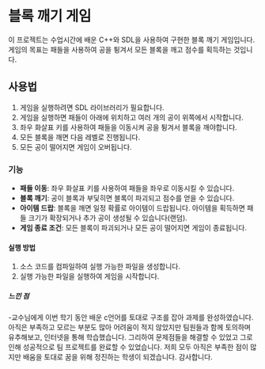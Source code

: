 # 블록 깨기 게임
이 프로젝트는 수업시간에 배운 C++와 SDL을 사용하여 구현한 블록 깨기 게임입니다. 게임의 목표는 패들을 사용하여 공을 튕겨서 모든 블록을 깨고 점수를 획득하는 것입니다.

## 사용법
1. 게임을 실행하려면 SDL 라이브러리가 필요합니다.
2. 게임을 실행하면 패들이 아래에 위치하고 여러 개의 공이 위쪽에서 시작합니다.
3. 좌우 화살표 키를 사용하여 패들을 이동시켜 공을 튕겨서 블록을 깨야합니다.
4. 모든 블록을 깨면 다음 레벨로 진행됩니다.
5. 모든 공이 떨어지면 게임이 오버됩니다.

### 기능
- **패들 이동**: 좌우 화살표 키를 사용하여 패들을 좌우로 이동시킬 수 있습니다.
- **블록 깨기**: 공이 블록과 부딫히면 블록이 파괴되고 점수를 얻을 수 있습니다.
- **아이템 드랍**: 블록을 깨면 일정 확률로 아이템이 드랍됩니다. 아이템을 획득하면 패들 크기가 확장되거나 추가 공이 생성될 수 있습니다(랜덤).
- **게임 종료 조건**: 모든 블록이 파괴되거나 모든 공이 떨어지면 게임이 종료됩니다.

#### 실행 방법
1. 소스 코드를 컴파일하여 실행 가능한 파일을 생성합니다.
2. 실행 가능한 파일을 실행하여 게임을 시작합니다.

##### 느낀 점
-교수님에게 이번 학기 동안 배운 c언어를 토대로 구조를 잡아 과제를 완성하였습니다. 
아직은 부족하고 모르는 부분도 많아 어려움이 적지 않았지만 팀원들과 함께 토의하며 유추해보고, 인터넷을 통해 학습했습니다. 
그리하여 문제점들을 해결할 수 있었고 그로 인해 성공적으로 팀 프로젝트를 완료할 수 있었습니다. 
저희 모두 아직은 부족한 점이 많지만 배움을 토대로 꿈을 위해 정진하는 학생이 되겠습니다.
감사합니다.

 
